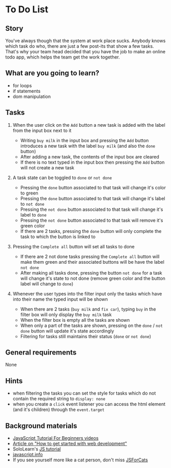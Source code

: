 # To Do List

## Story

You've always though that the system at work place sucks.
Anybody knows which task do who, there are just a few post-its that show a few tasks.
That's why your team head decided that you have the job to make an online todo app,
which helps the team get the work together.

## What are you going to learn?

- for loops
- if statements
- dom manipulation

## Tasks

1. When the user click on the `Add` button a new task is added with the label from the input box next to it
    - Writing `buy milk` in the input box and pressing the `Add` button introduces a new task with the  label `buy milk` (and also the `done` button)
    - After adding a new task, the contents of the input box are cleared 
    - If there is no text typed in the input box then pressing the `Add` button will not create a new task

2. A task state can be toggled to `done` or `not done`
    - Pressing the `done` button associated to that task will change it's color to green 
    - Pressing the `done` button associated to that task will change it's label to `not done`
    - Pressing the `not done` button associated to that task will change it's label to `done`
    - Pressing the `not done` button associated to that task will remove it's green color
    - If there are 2 tasks, pressing the `done` button will only complete the task to which the button  is linked to

3. Pressing the `Complete all` button will set all tasks to done
    - If there are 2 not done tasks pressing the `Complete all` button will make them green and their  associated buttons will be have the label `not done`
    - After making all tasks done, pressing the button `not done` for a task will change it's state to not  done (remove green color and the button label will change to `done`)

4. Whenever the user types into the filter input only the tasks which have into their name the typed input will  be shown
    - When there are 2 tasks (`buy milk` and `fix car`), typing `buy` in the filter box will only display the  `buy milk` task
    - When the filter box is empty all the tasks are shown
    - When only a part of the tasks are shown, pressing on the `done` / `not done` button will update it's  state accordingly
    - Filtering for tasks still maintains their status (`done` or `not done`)

## General requirements

None

## Hints

- when filtering the tasks you can set the style for tasks which do not contain the required string to `display: none`
- when you create a `click` event listener you can access the html element (and it's children) through the `event.target`

## Background materials

- [JavaScript Tutorial For Beginners videos](https://www.youtube.com/watch?v=qoSksQ4s_hg&list=PL4cUxeGkcC9i9Ae2D9Ee1RvylH38dKuET)
- [Article on "How to get started with web development"](https://dev.to/fabcodingzest/how-to-get-started-with-web-development-front-end-part-1-5c6h)
- SoloLearn's [JS tutorial](https://www.sololearn.com/Play/JavaScript)
- [javascript.info](https://javascript.info/)
- If you see yourself more like a cat person, don't miss [JSForCats](http://jsforcats.com)

